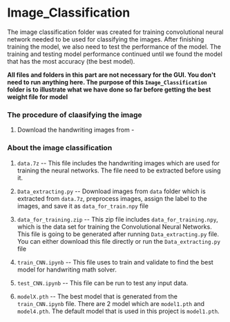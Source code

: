 # Image_Classification

The image classification folder was created for training convolutional neural network needed to be used for classifying the images. After finishing training the model, we also need to test the performance of the model. The training and testing model performance continued until we found the model that has the most accuracy (the best model).

**All files and folders in this part are not necessary for the GUI. You don't need to run anything here. The purpose of this `Image_Classification` folder is to illustrate what we have done so far before getting the best weight file for model**

### The procedure of claasifying the image
1. Download the handwriting images from -


### About the image classification

1. `data.7z` -- This file includes the handwriting images which are used for training the neural networks. The file need to be extracted before using it.
    
2. `Data_extracting.py` -- Download images from `data` folder which is extracted from `data.7z`, preprocess images, assign the label to the images, and save it as `data_for_train.npy` file

3. `data_for_training.zip` -- This zip file includes `data_for_training.npy`, which is the data set for training the Convolutional Neural Networks. This file is going to be generated after running `Data_extracting.py` file. You can either download this file directly or run the `Data_extracting.py` file

4. `train_CNN.ipynb` -- This file uses to train and validate to find the best model for handwriting math solver.

5. `test_CNN.ipynb` -- This file can be run to test any input data.

6. `modelX.pth` -- The best model that is generated from the `train_CNN.ipynb` file. There are 2 model which are `model1.pth` and `model4.pth`. The default model that is used in this project is `model1.pth`.

